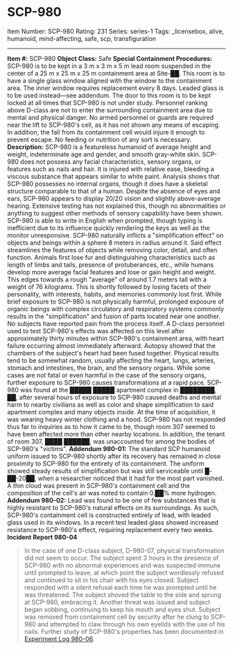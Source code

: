 # SCP-980
Item Number: SCP-980
Rating: 231
Series: series-1
Tags: _licensebox, alive, humanoid, mind-affecting, safe, scp, transfiguration

---

**Item #:** SCP-980
**Object Class:** Safe
**Special Containment Procedures:** SCP-980 is to be kept in a 3 m x 3 m x 5 m lead room suspended in the center of a 25 m x 25 m x 25 m containment area at Site-██. This room is to have a single glass window aligned with the window to the containment area. The inner window requires replacement every 8 days. Leaded glass is to be used instead—see addendum. The door to this room is to be kept locked at all times that SCP-980 is not under study. Personnel ranking above D-class are not to enter the surrounding containment area due to mental and physical danger. No armed personnel or guards are required near the lift to SCP-980's cell, as it has not shown any means of escaping. In addition, the fall from its containment cell would injure it enough to prevent escape. No feeding or nutrition of any sort is necessary.
**Description:** SCP-980 is a featureless humanoid of average height and weight, indeterminate age and gender, and smooth gray-white skin. SCP-980 does not possess any facial characteristics, sensory organs, or features such as nails and hair. It is injured with relative ease, bleeding a viscous substance that appears similar to white paint. Analysis shows that SCP-980 possesses no internal organs, though it does have a skeletal structure comparable to that of a human. Despite the absence of eyes and ears, SCP-980 appears to display 20/20 vision and slightly above-average hearing. Extensive testing has not explained this, though no abnormalities or anything to suggest other methods of sensory capability have been shown. SCP-980 is able to write in English when prompted, though typing is inefficient due to its influence quickly rendering the keys as well as the monitor unresponsive.
SCP-980 naturally inflicts a "simplification effect" on objects and beings within a sphere 8 meters in radius around it. Said effect streamlines the features of objects while removing color, detail, and often function. Animals first lose fur and distinguishing characteristics such as length of limbs and tails, presence of protuberances, etc., while humans develop more average facial features and lose or gain height and weight. This edges towards a rough "average" of around 1.7 meters tall with a weight of 76 kilograms. This is shortly followed by losing facets of their personality, with interests, habits, and memories commonly lost first.
While brief exposure to SCP-980 is not physically harmful, prolonged exposure of organic beings with complex circulatory and respiratory systems commonly results in the "simplification" and fusion of parts located near one another. No subjects have reported pain from the process itself. A D-class personnel used to test SCP-980's effects was affected on this level after approximately thirty minutes within SCP-980's containment area, with heart failure occurring almost immediately afterward. Autopsy showed that the chambers of the subject's heart had been fused together. Physical results tend to be somewhat random, usually affecting the heart, lungs, arteries, stomach and intestines, the brain, and the sensory organs. While some cases are not fatal or even harmful in the case of the sensory organs, further exposure to SCP-980 causes transformations at a rapid pace.
SCP-980 was found at the █████ █████ apartment complex in ████████, ██, after several hours of exposure to SCP-980 caused deaths and mental harm to nearby civilians as well as color and shape simplification to said apartment complex and many objects inside. At the time of acquisition, it was wearing heavy winter clothing and a hood. SCP-980 has not responded thus far to inquiries as to how it came to be, though room 307 seemed to have been affected more than other nearby locations. In addition, the tenant of room 307, ████ ██████, was unaccounted for among the bodies of SCP-980's "victims".
**Addendum 980-01:** The standard SCP humanoid uniform issued to SCP-980 shortly after its recovery has remained in close proximity to SCP-980 for the entirety of its containment. The uniform showed steady results of simplification but was still serviceable until █-██-20██, when a researcher noticed that it had for the most part vanished. A thin cloud was present in SCP-980's containment cell and the composition of the cell's air was noted to contain 0.██% more hydrogen.
**Addendum 980-02:** Lead was found to be one of few substances that is highly resistant to SCP-980's natural effects on its surroundings. As such, SCP-980's containment cell is constructed entirely of lead, with leaded glass used in its windows. In a recent test leaded glass showed increased resistance to SCP-980's effect, requiring replacement every two weeks.
**Incident Report 980-04**
> In the case of one D-class subject, D-980-07, physical transformation did not seem to occur. The subject spent 3 hours in the presence of SCP-980 with no abnormal experiences and was suspected immune until prompted to leave, at which point the subject wordlessly refused and continued to sit in his chair with his eyes closed. Subject responded with a silent refusal each time he was prompted until he was threatened. The subject shoved the table to the side and sprung at SCP-980, embracing it. Another threat was issued and subject began sobbing, continuing to keep his mouth and eyes shut. Subject was removed from containment cell by security after he clung to SCP-980 and attempted to claw through his own eyelids with the use of his nails.
Further study of SCP-980's properties has been documented in [Experiment Log 980-06](/experiment-log-980-06).